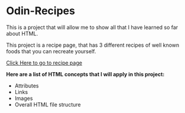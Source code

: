 # Odin-Recipes

This is a project that will allow me to show all that I have learned so far about HTML.

This project is a recipe page, that has 3 different recipes of well known foods that you can recreate yourself.

<a href="https://jamesgraham798.github.io/odin-recipes/" target="_blank" rel="noopener noreferrer">Click Here to go to recipe page</a>

<b>Here are a list of HTML concepts that I will apply in this project:</b>
- Attributes
- Links
- Images
- Overall HTML file structure